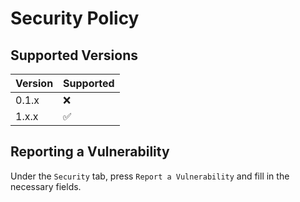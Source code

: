 # Security Policy

## Supported Versions
| Version | Supported          |
| ------- | ------------------ |
| 0.1.x   | :x:                |
| 1.x.x   | :white_check_mark: |

## Reporting a Vulnerability
Under the `Security` tab, press `Report a Vulnerability` and fill in the necessary fields.
